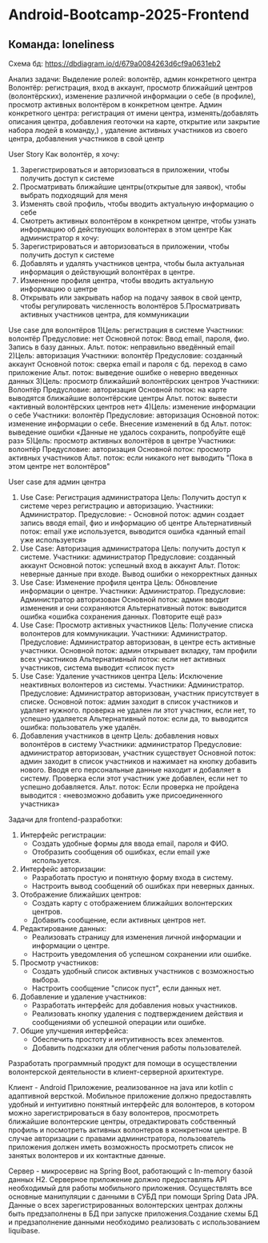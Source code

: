 # Android-Bootcamp-2025-Frontend
## Команда: loneliness

Схема бд: https://dbdiagram.io/d/679a0084263d6cf9a0631eb2

Анализ задачи:
Выделение ролей: волонтёр, админ конкретного центра
Волонтёр: регистрация, вход в аккаунт, просмотр ближайший центров (волонтёрских), изменение различной информации о себе (в профиле), просмотр активных волонтёром в конкретном центре.
Админ конкретного центра: регистрация от имени центра, изменять/добавлять описания центра, добавления геоточки на карте, открытие или закрытие набора людей в команду,) , удаление активных участников из своего центра, добавления участников в свой центр


User Story
Как волонтёр, я хочу:
1. Зарегистрироваться и авторизоваться в приложении, чтобы получить доступ к системе
2. Просматривать ближайшие центры(открытые для заявок), чтобы выбрать подходящий для меня
3. Изменять свой профиль, чтобы вводить актуальную информацию о себе
4. Смотреть активных волонтёром в конкретном центре, чтобы узнать информацию об действующих волонтерах в этом центре
   Как администратор я хочу:
1. Зарегистрироваться и авторизоваться в приложении, чтобы получить доступ к системе
2. Добавлять и удалять участников центра, чтобы была актуальная информация о действующий волонтёрах в центре.
3. Изменение профиля центра, чтобы вводить актуальную информацию о центре
4. Открывать или закрывать набор на подачу заявок в свой центр, чтобы регулировать численность волонтёров
   5.Просматривать активных участников центра, для коммуникации


Use case для волонтёров
1)Цель: регистрация в системе
Участники: волонтёр
Предусловие: нет
Основной поток: Ввод email, пароля, фио. Запись в базу данных.
Альт. поток: неправильно введённый email
2)Цель: авторизация
Участники: волонтёр
Предусловие: созданный аккаунт
Основной поток: сверка email и пароля с бд. переход в само приложение
Альт. поток: выведение ошибке о неверно введенных данных
3)Цель: просмотр ближайший волонтёрских центров
Участники:  Волонтёр
Предусловие: авторизация
Основной поток: на карте выводятся ближайшие волонтёрские центры
Альт. поток:  вывести «активный волонтёрских центров нет»
4)Цель: изменение информации о себе
Участники: волонтёр
Предусловие: авторизация
Основной поток: изменение информации о себе. Внесение изменений в бд
Альт. поток: выведение ошибки «Данные не удалось сохранить, попробуйте ещё раз»
5)Цель: просмотр активных волонтёров в центре
Участники: волонтёр
Предусловие: авторизация
Основной поток: просмотр активных участников
Альт. поток: если никакого нет выводить "Пока в этом центре нет волонтёров"

User case для админ центра
1.	Use Case: Регистрация администратора
      Цель: Получить доступ к системе через регистрацию и авторизацию.
      Участники: Администратор.
      Предусловие: -
      Основной поток: админ создает запись вводя email, фио и информацию об центре
      Альтернативный поток: email уже используется, выводится ошибка «данный email уже используется»
2.	Use Case: Авторизация администратора
      Цель: получить доступ к системе.
      Участники: администратор
      Предусловие: созданный аккаунт
      Основной поток: успешный вход в аккаунт
      Альт. Поток: неверные данные при входе. Вывод ошибки о некорректных данных
3.	Use Case: Изменение профиля центра
      Цель: Обновление информации о центре.
      Участники: Администратор.
      Предусловие: Администратор авторизован
      Основной поток:  админ вводит изменения и они сохраняются
      Альтернативный поток: выводится ошибка «ошибка сохранения данных. Повторите ещё раз»
4.	Use Case: Просмотр активных участников
      Цель: Получение списка волонтеров для коммуникации.
      Участники: Администратор.
      Предусловие: Администратор авторизован, в центре есть активные участники.
      Основной поток: админ открывает вкладку, там профили всех участников
      Альтернативный поток: если нет активных участников, система выводит «список пуст»
5.	Use Case: Удаление участников центра
      Цель: Исключение неактивных волонтеров из системы.
      Участники: Администратор.
      Предусловие: Администратор авторизован, участник присутствует в списке.
      Основной поток: админ заходит в список участников и удаляет нужного. проверка не удален ли этот участник, если нет, то успешно удаляется
      Альтернативный поток: если да, то выводится ошибка: пользователь уже удалён.
6.	Добавления участников в центр
      Цель: добавления новых волонтёров в систему
      Участники: администратор
      Предусловие: администратор авторизован, участник существует
      Основной поток: админ заходит в список участников и нажимает на кнопку добавить нового. Вводя его персональные данные находит и добавляет в систему. Проверка если этот участник уже добавлен, если нет то успешно добавляется.
      Альт. поток: Если проверка не пройдена выводится :  «невозможно добавить уже присоединенного участника»


Задачи для frontend-разработки:
1. Интерфейс регистрации:
    - Создать удобные формы для ввода email, пароля и ФИО.
    - Отобразить сообщения об ошибках, если email уже используется.
2. Интерфейс авторизации:
    - Разработать простую и понятную форму входа в систему.
    - Настроить вывод сообщений об ошибках при неверных данных.
3. Отображение ближайших центров:
    - Создать карту с отображением ближайших волонтерских центров.
    - Добавить сообщение, если активных центров нет.
4. Редактирование данных:
    - Реализовать страницу для изменения личной информации и информации о центре.
    - Настроить уведомления об успешном сохранении или ошибке.
5. Просмотр участников:
    - Создать удобный список активных участников с возможностью выбора.
    - Настроить сообщение "список пуст", если данных нет.
6. Добавление и удаление участников:
    - Разработать интерфейс для добавления новых участников.
    - Реализовать кнопку удаления с подтверждением действия и сообщениями об успешной операции или ошибке.
7. Общие улучшения интерфейса:
    - Обеспечить простоту и интуитивность всех элементов.
    - Добавить подсказки для облегчения работы пользователей.

Разработать программный продукт для помощи в осуществлении волонтерской деятельности в клиент-серверной архитектуре.

Клиент - Android Приложение, реализованное на java или kotlin с адаптивной версткой. Мобильное приложение должно предоставлять удобный и интуитивно понятный интерфейс для волонтеров, в котором можно зарегистрироваться в базу волонтеров, просмотреть ближайшие волонтерские центры, отредактировать собственный профиль и посмотреть активных волонтеров в конкретном центре. В случае авторизации с правами администратора, пользователь приложения должен иметь возможность просмотреть список не занятых волонтеров и их контактные данные.

Сервер - микросервис на Spring Boot, работающий с In-memory базой данных H2. Серверное приложение должно предоставлять API необходимый для работы мобильного приложения. Осуществлять все основные манипуляции с данными в СУБД при помощи Spring Data JPA. Данные о всех зарегистрированных волонтерских центрах должны быть предзаполнены в БД при запуске приложения.Создание схемы БД и предзаполнение данными необходимо реализовать с использованием liquibase.
